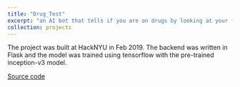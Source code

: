 ```yaml
---
title: "Drug_Test"
excerpt: "an AI bot that tells if you are on drugs by looking at your face"
collection: projects
---
```


The project was built at HackNYU in Feb 2019. The backend was written in Flask and the model was trained using tensorflow with the pre-trained inception-v3 model.

[Source code](https://github.com/hiepnguyen034/Drug-Test)

